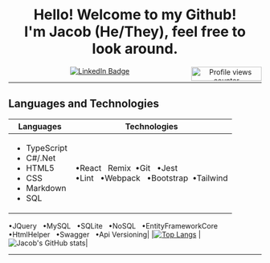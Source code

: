 <div align="center">           
<h1> 
 Hello! Welcome to my Github!
<br>
 I'm Jacob (He/They), feel free to look around. 
</h1>
 
<a href="https://www.linkedin.com/in/jacob-lee-eugene-wilson/">
            <img src="https://img.shields.io/badge/-@jlewilson-0077B5?style=for-the-badge&amp;labelColor=0077B5&amp;logo=LinkedIn&amp;link=https://www.linkedin.com/in/jacob-lee-eugene-wilson/" alt="LinkedIn Badge">
</a>
<img style="display:inline-block; float:right" alt="Profile views counter" width="140px" height="28px" src="https://komarev.com/ghpvc/?username=JLEWilson&style=flat-square&color=blue"">
</div>
<hr>
<h2>Languages and Technologies</h2>

| Languages   | Technologies |
| ----------- | ----------- |
| <ul><li>TypeScript</li><li>C#/.Net</li><li>HTML5</li><li>CSS</li><li>Markdown</li><li>SQL</li></ul> | •React &nbsp; Remix  &nbsp;•Git &nbsp; •Jest<br> •Lint &nbsp; •Webpack &nbsp; •Bootstrap &nbsp;•Tailwind <br> 
•JQuery &nbsp; •MySQL &nbsp; •SQLite &nbsp; •NoSQL &nbsp; •EntityFrameworkCore <br> 
•HtmlHelper &nbsp; •Swagger &nbsp; •Api Versioning|
|[![Top Langs](https://github-readme-stats.vercel.app/api/top-langs/?username=JLEWilson)](https://github.com/anuraghazra/github-readme-stats) | ![Jacob's GitHub stats](https://github-readme-stats.vercel.app/api?username=JLEWilson&show_icons=true&theme=merko)|
<hr/>
